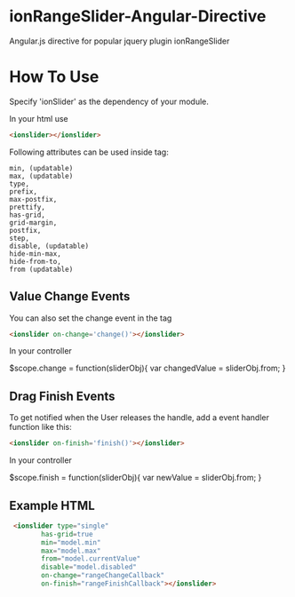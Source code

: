 ionRangeSlider-Angular-Directive
================================

Angular.js directive for popular jquery plugin ionRangeSlider

How To Use
==========

Specify 'ionSlider' as the dependency of your module.

In your html use 
```html
<ionslider></ionslider>
```

Following attributes can be used inside <ionslider></ionslider> tag:

	min, (updatable)
	max, (updatable)
	type,
	prefix,
	max-postfix,
	prettify,
	has-grid,
	grid-margin,
	postfix,
	step,
	disable, (updatable)
	hide-min-max,
	hide-from-to,
	from (updatable)
	
Value Change Events
-------------------

You can also set the change event in the tag
```html
<ionslider on-change='change()'></ionslider>
```
In your controller

$scope.change = function(sliderObj){
	var changedValue = sliderObj.from;
}

Drag Finish Events
------------------

To get notified when the User releases the handle, add a event handler function like this:

```html
<ionslider on-finish='finish()'></ionslider>
```
In your controller

$scope.finish = function(sliderObj){
	var newValue = sliderObj.from;
}

Example HTML
------------

```html
 <ionslider type="single"
        has-grid=true
        min="model.min"
        max="model.max"
        from="model.currentValue"
        disable="model.disabled"
        on-change="rangeChangeCallback"
        on-finish="rangeFinishCallback"></ionslider>
```
